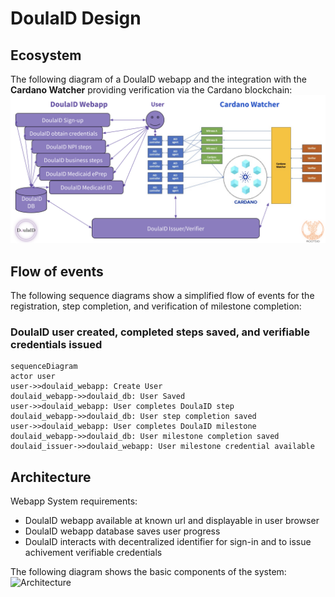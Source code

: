 # DoulaID Design

## Ecosystem
The following diagram of a DoulaID webapp and the integration with the **Cardano Watcher** providing verification via the Cardano blockchain:
![Ecosystem](DoulaID_Ecosystem.png)

## Flow of events
The following sequence diagrams show a simplified flow of events for the registration, step completion, and verification of milestone completion:

### DoulaID user created, completed steps saved, and verifiable credentials issued
```mermaid
sequenceDiagram
actor user
user->>doulaid_webapp: Create User
doulaid_webapp->>doulaid_db: User Saved
user->>doulaid_webapp: User completes DoulaID step
doulaid_webapp->>doulaid_db: User step completion saved
user->>doulaid_webapp: User completes DoulaID milestone
doulaid_webapp->>doulaid_db: User milestone completion saved
doulaid_issuer->>doulaid_webapp: User milestone credential available
```

## Architecture
Webapp System requirements:
* DoulaID webapp available at known url and displayable in user browser
* DoulaID webapp database saves user progress
* DoulaID interacts with decentralized identifier for sign-in and to issue achivement verifiable credentials 

The following diagram shows the basic components of the system:
![Architecture](Architecture.jpg)
